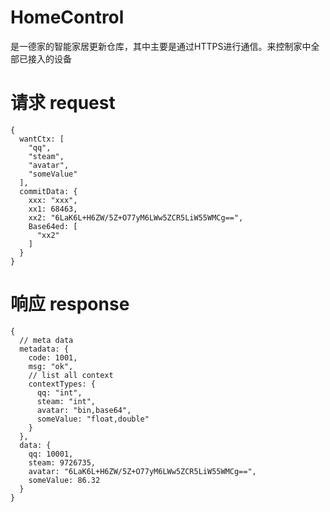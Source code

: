 # HomeControl
是一德家的智能家居更新仓库，其中主要是通过HTTPS进行通信。来控制家中全部已接入的设备

# 请求 request
```json5
{
  wantCtx: [
    "qq",
    "steam",
    "avatar",
    "someValue"
  ],
  commitData: {
    xxx: "xxx",
    xx1: 68463,
    xx2: "6LaK6L+H6ZW/5Z+O77yM6LWw5ZCR5LiW55WMCg==",
    Base64ed: [
      "xx2"
    ]
  }
}
```

# 响应 response

```json5
{
  // meta data
  metadata: {
    code: 1001,
    msg: "ok",
    // list all context
    contextTypes: {
      qq: "int",
      steam: "int",
      avatar: "bin,base64",
      someValue: "float,double"
    }
  },
  data: {
    qq: 10001,
    steam: 9726735,
    avatar: "6LaK6L+H6ZW/5Z+O77yM6LWw5ZCR5LiW55WMCg==",
    someValue: 86.32
  }
}
```